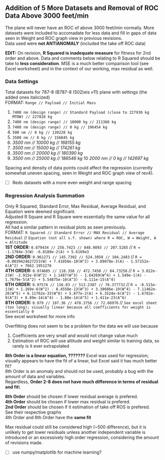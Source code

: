 ## Addition of 5 More Datasets and Removal of ROC Data Above 3000 feet/min

The plane will never have an ROC of above 3000 feet/min normally. More datasets were included to accomadate for less data and fill in gaps of data seen in Weight and ROC graph view in previous revisions.\
Data used were **not ANTIANOMALY** (included the take off ROC data)


**EDIT:** On revision, **R Squared is inadequate measure** for fitness for 2nd order and above. Data and comments below relating to R Squared should be take to **less consideration**. MSE is a much better comparison tool (see Excel worksheet) and in the context of our working, max residual as well.


### Data Settings
Total datasets for 787-8 (B787-8 (502)eis v11) plane with settings (the added ones italicized)\
FORMAT: `Range // Payload // Initial Mass`
  1. `7400 nm (design range) // Standard Payload (close to 227930 kg MTOW) // 227818 kg`
  2. `7400 nm (design range) // 10000 kg // 211368 kg`
  3. `7400 nm (design range) // 0 kg // 196454 kg`
  4. `500 nm // 0 kg // 130228 kg`
  5. `3500 nm // 0 kg // 156045 kg`
  6. *3500 nm // 10000 kg // 168155 kg*
  7. *3500 nm // 15000 kg // 174261 kg*
  8. *3500 nm // 20000 kg // 180390 kg*
  9. *3500 nm // 25000 kg // 186546 kg*
  10 *2000 nm // 0 kg // 142697 kg*

Spacing and density of data points could affect the regression (currently somewhat uneven spacing, seen in Weight and ROC graph view of rev4).
- [ ] Redo datasets with a more even weight and range spacing

### Regression Analysis Summation
Only R Squared, Standard Error, Max Residual, Average Residual, and Equation were deemed significant.\
Adjusted R Square and R Square were essentially the same value for all regression.\
All had a similar pattern in residual plots as seen previously.\
FORMAT: `R Squared // Standard Error // MAX Residual // Average Residual` // `Equation (not all s.f. shown) where R = ROC, W = Weight, A = Altitude`\
**1ST ORDER:** `0.879434 // 256.7423 // 848.9893 // 207.5285` // `R = -1.1784e-3(W) -6.8189e-2(A) + 5.6169e3`\
**2ND ORDER:** `0.961271 // 145.7302 // 524.3858 // 104.2483` // `R = -0.0039424627253(W) + 7.41858e-10(W^2) + 3.89078e-3(A) - 1.57152e-6(A^2) + 7662.1951276`\
**4TH ORDER:** `0.974605 // 118.358 // 472.7458 // 84.73256` // `R = 3.022e-2(W) -2.915e-8(W^2) + 1.1487(W^3) - 1.64269(W^4) + 1.549e-1(A) - 1.7679e-5(A^2) + 5.54875e-10(A^3) - 6.111e-15(A^4)`\
**6TH ORDER:** `0.97574 // 116.03 // 513.2387 // 76.377732` // `R = -8.515e-1(W) + 1.169e-6(W^2) - 8.4558e-13(W^3) + 3.38686e-19(W^4) - 7.11462e-26(W^5) + 6.11762e-33(W^6) + 5.877e-2(A) + 6.3524e-6(A^2) - 1.6782e-9(A^3) + 8.89e-14(A^4) - 1.88e-14(A^5) + 1.411e-23(A^6)`\
**8TH ORDER:** `0.979 // 107.36 // 478.3756 // 72.66976` // `See excel sheet (too long); visually linear because all coefficients for weight is essentially 0`\
See excel worksheet for more info

Overfitting does not seem to be a problem for the data we will use because
  1. Coefficients are very small and would not change value much
  2. Estimation of ROC will use altitude and weight similar to training data, so rarely is it ever extrapolated
  
**8th Order is a linear equation, ???????** Excel was used for regression; visually appears to have the fit of a linear, but Excel said it has much better fit?\
8th Order is an anomaly and should not be used, probably a bug with the amount of data and variables.\
Regardless, **Order 2-8 does not have much difference in terms of residual and fit**\

**6th Order** should be chosen if lower residual average is prefered.\
**4th Order** should be chosen if lower max residual is prefered.\
**2nd Order** should be chosen if it estimation of take off ROS is prefered.\
See their respective graphs\
4th Order and 6th Order have the **same fit**

Max residual could still be considered high (~500 difference), but it is unlikely to get lower residuals unless another independent variable is introduced or an excessively high order regression, considering the amount of revisions made.
- [ ] use numpy/matplotlib for machine learning?
